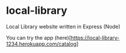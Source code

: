 # local-library

Local Library website written in Express (Node)

You can try the app (here)[https://local-library-1234.herokuapp.com/catalog]
